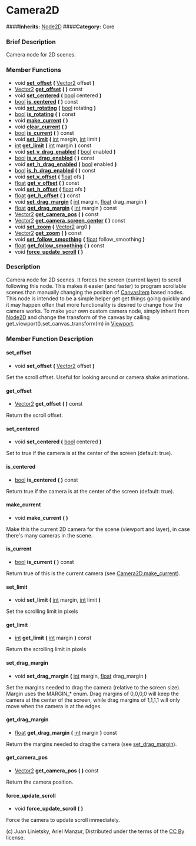 #  Camera2D  
####**Inherits:** [Node2D](class_node2d)
####**Category:** Core

###  Brief Description  
Camera node for 2D scenes.

###  Member Functions 
  * void  **[set&#95;offset](#set_offset)**  **(** [Vector2](class_vector2) offset  **)**
  * [Vector2](class_vector2)  **[get&#95;offset](#get_offset)**  **(** **)** const
  * void  **[set&#95;centered](#set_centered)**  **(** [bool](class_bool) centered  **)**
  * [bool](class_bool)  **[is&#95;centered](#is_centered)**  **(** **)** const
  * void  **[set&#95;rotating](#set_rotating)**  **(** [bool](class_bool) rotating  **)**
  * [bool](class_bool)  **[is&#95;rotating](#is_rotating)**  **(** **)** const
  * void  **[make&#95;current](#make_current)**  **(** **)**
  * void  **[clear&#95;current](#clear_current)**  **(** **)**
  * [bool](class_bool)  **[is&#95;current](#is_current)**  **(** **)** const
  * void  **[set&#95;limit](#set_limit)**  **(** [int](class_int) margin, [int](class_int) limit  **)**
  * [int](class_int)  **[get&#95;limit](#get_limit)**  **(** [int](class_int) margin  **)** const
  * void  **[set&#95;v&#95;drag&#95;enabled](#set_v_drag_enabled)**  **(** [bool](class_bool) enabled  **)**
  * [bool](class_bool)  **[is&#95;v&#95;drag&#95;enabled](#is_v_drag_enabled)**  **(** **)** const
  * void  **[set&#95;h&#95;drag&#95;enabled](#set_h_drag_enabled)**  **(** [bool](class_bool) enabled  **)**
  * [bool](class_bool)  **[is&#95;h&#95;drag&#95;enabled](#is_h_drag_enabled)**  **(** **)** const
  * void  **[set&#95;v&#95;offset](#set_v_offset)**  **(** [float](class_float) ofs  **)**
  * [float](class_float)  **[get&#95;v&#95;offset](#get_v_offset)**  **(** **)** const
  * void  **[set&#95;h&#95;offset](#set_h_offset)**  **(** [float](class_float) ofs  **)**
  * [float](class_float)  **[get&#95;h&#95;offset](#get_h_offset)**  **(** **)** const
  * void  **[set&#95;drag&#95;margin](#set_drag_margin)**  **(** [int](class_int) margin, [float](class_float) drag_margin  **)**
  * [float](class_float)  **[get&#95;drag&#95;margin](#get_drag_margin)**  **(** [int](class_int) margin  **)** const
  * [Vector2](class_vector2)  **[get&#95;camera&#95;pos](#get_camera_pos)**  **(** **)** const
  * [Vector2](class_vector2)  **[get&#95;camera&#95;screen&#95;center](#get_camera_screen_center)**  **(** **)** const
  * void  **[set&#95;zoom](#set_zoom)**  **(** [Vector2](class_vector2) arg0  **)**
  * [Vector2](class_vector2)  **[get&#95;zoom](#get_zoom)**  **(** **)** const
  * void  **[set&#95;follow&#95;smoothing](#set_follow_smoothing)**  **(** [float](class_float) follow_smoothing  **)**
  * [float](class_float)  **[get&#95;follow&#95;smoothing](#get_follow_smoothing)**  **(** **)** const
  * void  **[force&#95;update&#95;scroll](#force_update_scroll)**  **(** **)**

###  Description  
Camera node for 2D scenes. It forces the screen (current layer) to scroll following this node. This makes it easier (and faster) to program scrollable scenes than manually changing the position of [CanvasItem](class_canvasitem) based nodes.
	This node is intended to be a simple helper get get things going quickly
	and it may happen often that more functionality is desired to change
	how the camera works. To make your own custom camera node, simply
	inherit from [Node2D](class_node2d) and change the transform of the canvas by
	calling get_viewport().set_canvas_transform(m) in [Viewport](class_viewport).

###  Member Function Description  

#### <a name="set_offset">set_offset</a>
  * void  **set&#95;offset**  **(** [Vector2](class_vector2) offset  **)**

Set the scroll offset. Useful for looking around or
			camera shake animations.

#### <a name="get_offset">get_offset</a>
  * [Vector2](class_vector2)  **get&#95;offset**  **(** **)** const

Return the scroll offset.

#### <a name="set_centered">set_centered</a>
  * void  **set&#95;centered**  **(** [bool](class_bool) centered  **)**

Set to true if the camera is at the center of the screen (default: true).

#### <a name="is_centered">is_centered</a>
  * [bool](class_bool)  **is&#95;centered**  **(** **)** const

Return true if the camera is at the center of the screen (default: true).

#### <a name="make_current">make_current</a>
  * void  **make&#95;current**  **(** **)**

Make this the current 2D camera for the scene (viewport and layer), in case there's many cameras in the scene.

#### <a name="is_current">is_current</a>
  * [bool](class_bool)  **is&#95;current**  **(** **)** const

Return true of this is the current camera (see [Camera2D.make&#95;current](camera2d#make_current)).

#### <a name="set_limit">set_limit</a>
  * void  **set&#95;limit**  **(** [int](class_int) margin, [int](class_int) limit  **)**

Set the scrolling limit in pixels

#### <a name="get_limit">get_limit</a>
  * [int](class_int)  **get&#95;limit**  **(** [int](class_int) margin  **)** const

Return the scrolling limit in pixels

#### <a name="set_drag_margin">set_drag_margin</a>
  * void  **set&#95;drag&#95;margin**  **(** [int](class_int) margin, [float](class_float) drag_margin  **)**

Set the margins needed to drag the camera (relative to the screen size). Margin uses the MARGIN_* enum.  Drag margins of 0,0,0,0 will keep the camera at the center of the screen, while drag margins of 1,1,1,1 will only move when the camera is at the edges.

#### <a name="get_drag_margin">get_drag_margin</a>
  * [float](class_float)  **get&#95;drag&#95;margin**  **(** [int](class_int) margin  **)** const

Return the margins needed to drag the camera (see [set&#95;drag&#95;margin](#set_drag_margin)).

#### <a name="get_camera_pos">get_camera_pos</a>
  * [Vector2](class_vector2)  **get&#95;camera&#95;pos**  **(** **)** const

Return the camera position.

#### <a name="force_update_scroll">force_update_scroll</a>
  * void  **force&#95;update&#95;scroll**  **(** **)**

Force the camera to update scroll immediately.


(c) Juan Linietsky, Ariel Manzur, Distributed under the terms of the [CC By](https://creativecommons.org/licenses/by/3.0/legalcode) license.
